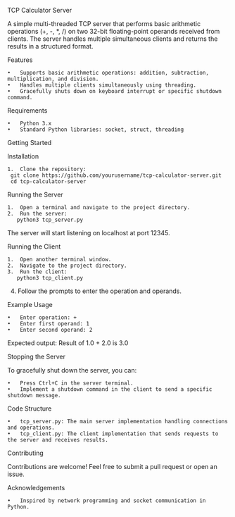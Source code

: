 TCP Calculator Server

A simple multi-threaded TCP server that performs basic arithmetic operations (+, -, *, /) on two 32-bit floating-point operands received from clients. The server handles multiple simultaneous clients and returns the results in a structured format.

Features

	•	Supports basic arithmetic operations: addition, subtraction, multiplication, and division.
	•	Handles multiple clients simultaneously using threading.
	•	Gracefully shuts down on keyboard interrupt or specific shutdown command.

Requirements

	•	Python 3.x
	•	Standard Python libraries: socket, struct, threading


Getting Started

Installation

	1.	Clone the repository:
     git clone https://github.com/yourusername/tcp-calculator-server.git
     cd tcp-calculator-server

Running the Server

	1.	Open a terminal and navigate to the project directory.
	2.	Run the server:
       python3 tcp_server.py
The server will start listening on localhost at port 12345.

Running the Client

	1.	Open another terminal window.
	2.	Navigate to the project directory.
	3.	Run the client:
       python3 tcp_client.py

4.	Follow the prompts to enter the operation and operands.

Example Usage

	•	Enter operation: +
	•	Enter first operand: 1
	•	Enter second operand: 2

Expected output: Result of 1.0 + 2.0 is 3.0

Stopping the Server

To gracefully shut down the server, you can:

	•	Press Ctrl+C in the server terminal.
	•	Implement a shutdown command in the client to send a specific shutdown message.

Code Structure

	•	tcp_server.py: The main server implementation handling connections and operations.
	•	tcp_client.py: The client implementation that sends requests to the server and receives results.

Contributing

Contributions are welcome! Feel free to submit a pull request or open an issue.


Acknowledgements

	•	Inspired by network programming and socket communication in Python.
